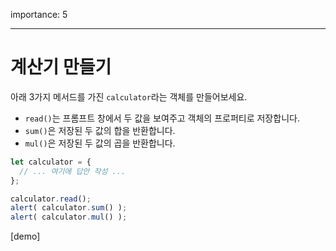 importance: 5

---

# 계산기 만들기

아래 3가지 메서드를 가진 `calculator`라는 객체를 만들어보세요.

- `read()`는 프롬프트 창에서 두 값을 보여주고 객체의 프로퍼티로 저장합니다.
- `sum()`은 저장된 두 값의 합을 반환합니다.
- `mul()`은 저장된 두 값의 곱을 반환합니다.

```js
let calculator = {
  // ... 여기에 답안 작성 ...
};

calculator.read();
alert( calculator.sum() );
alert( calculator.mul() );
```

[demo]

